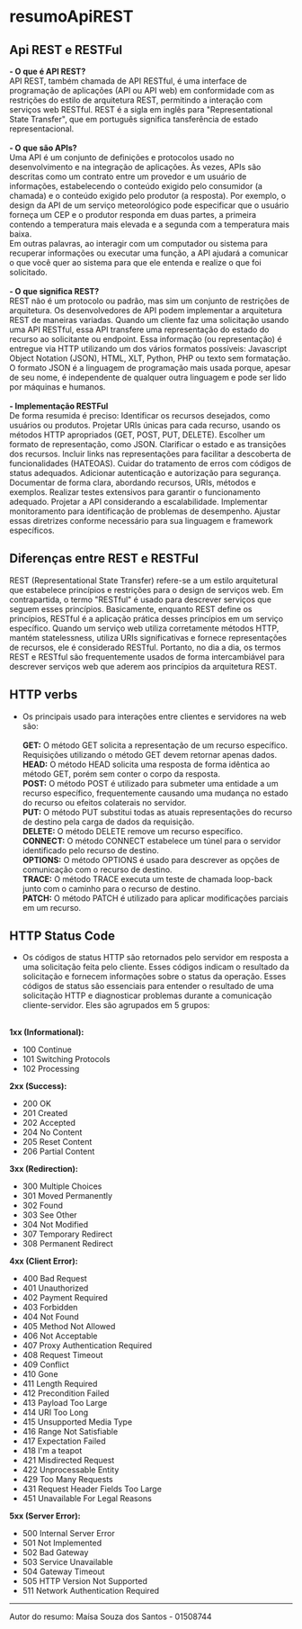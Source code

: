 # resumoApiREST
## Api REST e RESTFul
**- O que é API REST?** <br>
  API REST, também chamada de API RESTful, é uma interface de programação de aplicações (API ou API web) em conformidade com as restrições do estilo de arquitetura REST, permitindo a interação com serviços web RESTful. REST é a sigla em inglês para "Representational State Transfer", que em português significa tansferência de estado representacional. <br><br>
**- O que são APIs?** <br>
  Uma API é um conjunto de definições e protocolos usado no desenvolvimento e na integração de aplicações. Às vezes, APIs são descritas como um contrato entre um provedor e um usuário de informações, estabelecendo o conteúdo exigido pelo consumidor (a chamada) e o conteúdo exigido pelo produtor (a resposta). Por exemplo, o design da API de um serviço meteorológico pode especificar que o usuário forneça um CEP e o produtor responda em duas partes, a primeira contendo a temperatura mais elevada e a segunda com a temperatura mais baixa. <br> Em outras palavras, ao interagir com um computador ou sistema para recuperar informações ou executar uma função, a API ajudará a comunicar o que você quer ao sistema para que ele entenda e realize o que foi solicitado. <br><br>
**- O que significa REST?** <br>
REST não é um protocolo ou padrão, mas sim um conjunto de restrições de arquitetura. Os desenvolvedores de API podem implementar a arquitetura REST de maneiras variadas. Quando um cliente faz uma solicitação usando uma API RESTful, essa API transfere uma representação do estado do recurso ao solicitante ou endpoint. Essa informação (ou representação) é entregue via HTTP utilizando um dos vários formatos possíveis: Javascript Object Notation (JSON), HTML, XLT, Python, PHP ou texto sem formatação. O formato JSON é a linguagem de programação mais usada porque, apesar de seu nome, é independente de qualquer outra linguagem e pode ser lido por máquinas e humanos.  <br><br>
**- Implementação RESTFul** <br>
De forma resumida é preciso: Identificar os recursos desejados, como usuários ou produtos. Projetar URIs únicas para cada recurso, usando os métodos HTTP apropriados (GET, POST, PUT, DELETE). Escolher um formato de representação, como JSON. Clarificar o estado e as transições dos recursos. Incluir links nas representações para facilitar a descoberta de funcionalidades (HATEOAS). Cuidar do tratamento de erros com códigos de status adequados. Adicionar autenticação e autorização para segurança. Documentar de forma clara, abordando recursos, URIs, métodos e exemplos. Realizar testes extensivos para garantir o funcionamento adequado. Projetar a API considerando a escalabilidade. Implementar monitoramento para identificação de problemas de desempenho. Ajustar essas diretrizes conforme necessário para sua linguagem e framework específicos.

## Diferenças entre REST e RESTFul
REST (Representational State Transfer) refere-se a um estilo arquitetural que estabelece princípios e restrições para o design de serviços web. Em contrapartida, o termo "RESTful" é usado para descrever serviços que seguem esses princípios. Basicamente, enquanto REST define os princípios, RESTful é a aplicação prática desses princípios em um serviço específico. Quando um serviço web utiliza corretamente métodos HTTP, mantém statelessness, utiliza URIs significativas e fornece representações de recursos, ele é considerado RESTful. Portanto, no dia a dia, os termos REST e RESTful são frequentemente usados de forma intercambiável para descrever serviços web que aderem aos princípios da arquitetura REST.

## HTTP verbs
- Os principais usado para interações entre clientes e servidores na web são: <br><br>
  **GET:** O método GET solicita a representação de um recurso específico. Requisições utilizando o método GET devem retornar apenas dados.
  **HEAD:** O método HEAD solicita uma resposta de forma idêntica ao método GET, porém sem conter o corpo da resposta.<br>
  **POST:** O método POST é utilizado para submeter uma entidade a um recurso específico, frequentemente causando uma mudança no estado do recurso ou efeitos colaterais no servidor.<br>
  **PUT:** O método PUT substitui todas as atuais representações do recurso de destino pela carga de dados da requisição.<br>
  **DELETE:** O método DELETE remove um recurso específico.<br>
  **CONNECT:** O método CONNECT estabelece um túnel para o servidor identificado pelo recurso de destino.<br>
  **OPTIONS:** O método OPTIONS é usado para descrever as opções de comunicação com o recurso de destino.<br>
  **TRACE:** O método TRACE executa um teste de chamada loop-back junto com o caminho para o recurso de destino.<br>
  **PATCH:** O método PATCH é utilizado para aplicar modificações parciais em um recurso.

## HTTP Status Code
- Os códigos de status HTTP são retornados pelo servidor em resposta a uma solicitação feita pelo cliente. Esses códigos indicam o resultado da solicitação e fornecem informações sobre o status da operação. Esses códigos de status são essenciais para entender o resultado de uma solicitação HTTP e diagnosticar problemas durante a comunicação cliente-servidor. Eles são agrupados em 5 grupos: <br><br>

**1xx (Informational):**
  - 100 Continue
  - 101 Switching Protocols
  - 102 Processing

**2xx (Success):**
  - 200 OK
  - 201 Created
  - 202 Accepted
  - 204 No Content
  - 205 Reset Content
  - 206 Partial Content

**3xx (Redirection):**
  - 300 Multiple Choices
  - 301 Moved Permanently
  - 302 Found
  - 303 See Other
  - 304 Not Modified
  - 307 Temporary Redirect
  - 308 Permanent Redirect

**4xx (Client Error):**
  - 400 Bad Request
  - 401 Unauthorized
  - 402 Payment Required
  - 403 Forbidden
  - 404 Not Found
  - 405 Method Not Allowed
  - 406 Not Acceptable
  - 407 Proxy Authentication Required
  - 408 Request Timeout
  - 409 Conflict
  - 410 Gone
  - 411 Length Required
  - 412 Precondition Failed
  - 413 Payload Too Large
  - 414 URI Too Long
  - 415 Unsupported Media Type
  - 416 Range Not Satisfiable
  - 417 Expectation Failed
  - 418 I'm a teapot
  - 421 Misdirected Request
  - 422 Unprocessable Entity
  - 429 Too Many Requests
  - 431 Request Header Fields Too Large
  - 451 Unavailable For Legal Reasons

**5xx (Server Error):**
  - 500 Internal Server Error
  - 501 Not Implemented
  - 502 Bad Gateway
  - 503 Service Unavailable
  - 504 Gateway Timeout
  - 505 HTTP Version Not Supported
  - 511 Network Authentication Required

 ---

Autor do resumo: Maísa Souza dos Santos - 01508744
